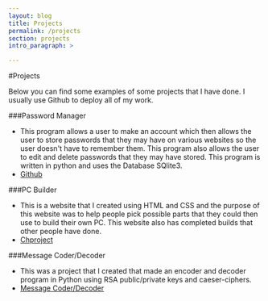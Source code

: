 ```yaml
---
layout: blog
title: Projects
permalink: /projects
section: projects
intro_paragraph: >

---
```

#Projects

Below you can find some examples of some projects that I have done. I usually use Github to deploy all of my work.<br>

###Password Manager
* This program allows a user to make an account which then allows the user to store passwords that they may have on various websites so the user doesn't have to remember them. This program also allows the user to edit and delete passwords that they may have stored. This program is written in python and uses the Database SQlite3.
* [Github](https://github.com/wilsonj24/cmpsc-480-jordanwilson)

###PC Builder
* This is a website that I created using HTML and CSS and the purpose of this website was to help people pick possible parts that they could then use to build their own PC. This website also has completed builds that other people have done.
* [Chproject](https://chproject.netlify.com/)

###Message Coder/Decoder
* This was a project that I created that made an encoder and decoder program in Python using RSA public/private keys and caeser-ciphers.
* [Message Coder/Decoder](https://github.com/Allegheny-Computer-Science-102-F2018/practical-04-fall-2018-cmpsc-102-wilsonj24)
